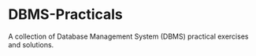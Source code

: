 # DBMS-Practicals
A collection of Database Management System (DBMS) practical exercises and solutions.
